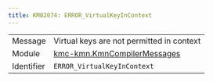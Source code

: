 ```yaml
---
title: KM02074: ERROR_VirtualKeyInContext
---
```


|            |           |
|------------|---------- |
| Message    | Virtual keys are not permitted in context |
| Module     | [kmc-kmn.KmnCompilerMessages](kmc-kmn.kmncompilermessages) |
| Identifier | `ERROR_VirtualKeyInContext` |


